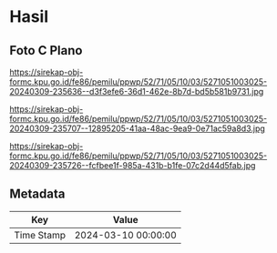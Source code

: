 # Hasil

## Foto C Plano

https://sirekap-obj-formc.kpu.go.id/fe86/pemilu/ppwp/52/71/05/10/03/5271051003025-20240309-235636--d3f3efe6-36d1-462e-8b7d-bd5b581b9731.jpg

https://sirekap-obj-formc.kpu.go.id/fe86/pemilu/ppwp/52/71/05/10/03/5271051003025-20240309-235707--12895205-41aa-48ac-9ea9-0e71ac59a8d3.jpg

https://sirekap-obj-formc.kpu.go.id/fe86/pemilu/ppwp/52/71/05/10/03/5271051003025-20240309-235726--fcfbee1f-985a-431b-b1fe-07c2d44d5fab.jpg


## Metadata

| Key        | Value               |
| ---------- | ------------------- |
| Time Stamp | 2024-03-10 00:00:00 |



